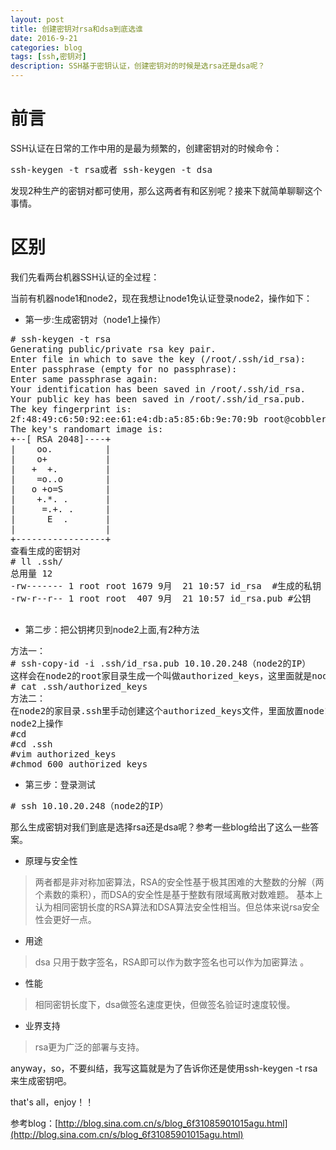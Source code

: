 ```yaml
---
layout: post
title: 创建密钥对rsa和dsa到底选谁
date: 2016-9-21
categories: blog
tags: [ssh,密钥对]
description: SSH基于密钥认证，创建密钥对的时候是选rsa还是dsa呢？
---
```


# 前言
SSH认证在日常的工作中用的是最为频繁的，创建密钥对的时候命令：
<pre>
ssh-keygen -t rsa或者 ssh-keygen -t dsa
</pre>
发现2种生产的密钥对都可使用，那么这两者有和区别呢？接来下就简单聊聊这个事情。

# 区别
我们先看两台机器SSH认证的全过程：

当前有机器node1和node2，现在我想让node1免认证登录node2，操作如下：

* 第一步:生成密钥对（node1上操作）
<pre>
# ssh-keygen -t rsa
Generating public/private rsa key pair.
Enter file in which to save the key (/root/.ssh/id_rsa): 
Enter passphrase (empty for no passphrase): 
Enter same passphrase again: 
Your identification has been saved in /root/.ssh/id_rsa.
Your public key has been saved in /root/.ssh/id_rsa.pub.
The key fingerprint is:
2f:48:49:c6:50:92:ee:61:e4:db:a5:85:6b:9e:70:9b root@cobbler-10.10.20.248
The key's randomart image is:
+--[ RSA 2048]----+
|    oo.          |
|    o+           |
|   +  +.         |
|    =o..o        |
|   o +o=S        |
|    +.*. .       |
|     =.+. .      |
|      E  .       |
|                 |
+-----------------+
查看生成的密钥对
# ll .ssh/
总用量 12
-rw------- 1 root root 1679 9月  21 10:57 id_rsa  #生成的私钥
-rw-r--r-- 1 root root  407 9月  21 10:57 id_rsa.pub #公钥

</pre>

*  第二步：把公钥拷贝到node2上面,有2种方法
<pre>
方法一：
# ssh-copy-id -i .ssh/id_rsa.pub 10.10.20.248（node2的IP）
这样会在node2的root家目录生成一个叫做authorized_keys，这里面就是node1的公钥
# cat .ssh/authorized_keys
方法二：
在node2的家目录.ssh里手动创建这个authorized_keys文件，里面放置node1的公钥即可。
node2上操作
#cd 
#cd .ssh
#vim authorized_keys
#chmod 600 authorized_keys
</pre>

* 第三步：登录测试
<pre>
# ssh 10.10.20.248（node2的IP）
</pre>

那么生成密钥对我们到底是选择rsa还是dsa呢？参考一些blog给出了这么一些答案。

* 原理与安全性
>两者都是非对称加密算法，RSA的安全性基于极其困难的大整数的分解（两个素数的乘积），而DSA的安全性是基于整数有限域离散对数难题。
基本上认为相同密钥长度的RSA算法和DSA算法安全性相当。但总体来说rsa安全性会更好一点。

* 用途

>dsa 只用于数字签名，RSA即可以作为数字签名也可以作为加密算法 。

* 性能
>相同密钥长度下，dsa做签名速度更快，但做签名验证时速度较慢。

* 业界支持
>rsa更为广泛的部署与支持。

anyway，so，不要纠结，我写这篇就是为了告诉你还是使用ssh-keygen -t rsa 来生成密钥吧。

that's all，enjoy！！

参考blog：[http://blog.sina.com.cn/s/blog_6f31085901015agu.html](http://blog.sina.com.cn/s/blog_6f31085901015agu.html)
